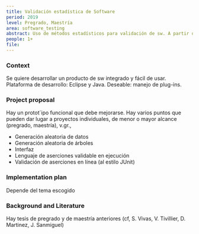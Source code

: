 ```yaml
---
title: Validación estadística de Software
period: 2019
level: Pregrado, Maestría
area: software_testing
abstract: Uso de métodos estadísticos para validación de sw. A partir de conocer las distribuciones de probabilidad de los datos de un método se pueden realizar experimentos estadísticos que permitan establecer la corrección con alguna certeza deseada. Se quiere establecer el número de experimentos que se deben realizar y llevarlos a cabo de manera automática. La corrección de una clase o de un sistema de sw se puede establecer a partir de la de los métodos.
people: 1+
file: 
---
```


### Context
Se quiere desarrollar un producto de sw integrado y fácil de usar. 
Plataforma de desarrollo: Eclipse y Java. Deseable: manejo de plug-ins.

### Project proposal
Hay un protot´ipo funcional que debe mejorarse.
Hay varios puntos que pueden dar lugar a proyectos individuales, de menor o mayor alcance (pregrado, maestría), v.gr.,
- Generación aleatoria de datos
- Generación aleatoria de árboles
- Interfaz
- Lenguaje de aserciones validable en ejecución
- Validación de aserciones en línea (al estilo JUnit)

### Implementation plan
Depende del tema escogido

### Background and Literature
Hay tesis de pregrado y de maestría anteriores (cf, S. Vivas, V. Tivillier, D. Martinez, J. Sanmiguel)